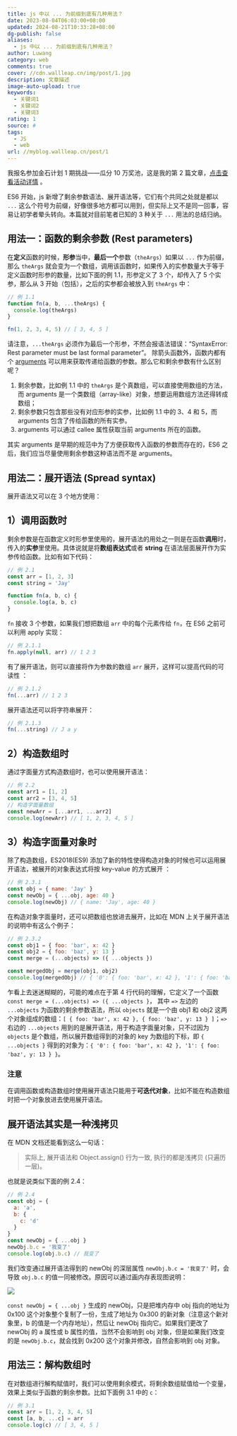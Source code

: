 ```yaml
---
title: js 中以 ... 为前缀到底有几种用法？
date: 2023-08-04T06:03:00+08:00
updated: 2024-08-21T10:33:28+08:00
dg-publish: false
aliases:
  - js 中以 ... 为前缀到底有几种用法？
author: Luwang
category: web
comments: true
cover: //cdn.wallleap.cn/img/post/1.jpg
description: 文章描述
image-auto-upload: true
keywords:
  - 关键词1
  - 关键词2
  - 关键词3
rating: 1
source: #
tags:
  - JS
  - web
url: //myblog.wallleap.cn/post/1
---
```


我报名参加金石计划 1 期挑战——瓜分 10 万奖池，这是我的第 2 篇文章，[点击查看活动详情](https://s.juejin.cn/ds/jooSN7t "https://s.juejin.cn/ds/jooSN7t") 。

ES6 开始，js 新增了剩余参数语法、展开语法等，它们有个共同之处就是都以 `...` 这么个符号为前缀，好像很多地方都可以用到，但实际上又不是同一回事，容易让初学者晕头转向。本篇就对目前笔者已知的 3 种关于 `...` 用法的总结归纳。

## 用法一：函数的剩余参数 (Rest parameters)

在**定义**函数的时候，**形参**当中，**最后一个**参数（`theArgs`）如果以 `...` 作为前缀，那么 `theArgs` 就会变为一个数组，调用该函数时，如果传入的实参数量大于等于定义函数时形参的数量，比如下面的例 1.1，形参定义了 3 个，却传入了 5 个实参，那么从 3 开始（包括），之后的实参都会被放入到 `theArgs` 中：

```js
// 例 1.1
function fn(a, b, ...theArgs) {
  console.log(theArgs)
}

fn(1, 2, 3, 4, 5) // [ 3, 4, 5 ]
```

请注意，`...theArgs` 必须作为最后一个形参，不然会报语法错误：“SyntaxError: Rest parameter must be last formal parameter”。 除箭头函数外，函数内都有个 [arguments](https://juejin.cn/post/7114202768285368350 "https://juejin.cn/post/7114202768285368350") 可以用来获取传递给函数的参数。那么它和剩余参数有什么区别呢？

1. 剩余参数，比如例 1.1 中的 `theArgs` 是个真数组，可以直接使用数组的方法，而 arguments 是一个类数组（array-like）对象，想要运用数组方法还得转成数组；
2. 剩余参数只包含那些没有对应形参的实参，比如例 1.1 中的 3、4 和 5，而 arguments 包含了传给函数的所有实参。
3. arguments 可以通过 callee 属性获取当前 arguments 所在的函数。

其实 arguments 是早期的规范中为了方便获取传入函数的参数而存在的，ES6 之后，我们应当尽量使用剩余参数这种语法而不是 arguments。

## 用法二：展开语法 (Spread syntax)

展开语法又可以在 3 个地方使用：

## 1）调用函数时

剩余参数是在函数定义时形参里使用的，展开语法的用处之一则是在函数**调用**时，传入的**实参**里使用。具体说就是将**数组表达式**或者 **string** 在语法层面展开作为实参传给函数。比如有如下代码：

```js
// 例 2.1
const arr = [1, 2, 3]
const string = 'Jay'

function fn(a, b, c) {
  console.log(a, b, c)
}
```

`fn` 接收 3 个参数，如果我们想把数组 `arr` 中的每个元素传给 `fn`，在 ES6 之前可以利用 apply 实现：

```js
// 例 2.1.1
fn.apply(null, arr) // 1 2 3
```

有了展开语法，则可以直接将作为参数的数组 `arr` 展开，这样可以提高代码的可读性 ：

```js
// 例 2.1.2
fn(...arr) // 1 2 3
```

展开语法还可以将字符串展开：

```js
// 例 2.1.3
fn(...string) // J a y
```

## 2）构造数组时

通过字面量方式构造数组时，也可以使用展开语法：

```js
// 例 2.2
const arr1 = [1, 2]
const arr2 = [3, 4, 5]
// 构造字面量数组
const newArr = [...arr1, ...arr2]
console.log(newArr) // [ 1, 2, 3, 4, 5 ]
```

## 3）构造字面量对象时

除了构造数组，ES2018(ES9) 添加了新的特性使得构造对象的时候也可以运用展开语法，被展开的对象表达式将按 key-value 的方式展开 ：

```js
// 例 2.3.1
const obj = { name: 'Jay' }
const newObj = { ...obj, age: 40 }
console.log(newObj) // { name: 'Jay', age: 40 }
```

在构造对象字面量时，还可以把数组也放进去展开，比如在 MDN 上关于展开语法的说明中有这么个例子：

```js
// 例 2.3.2
const obj1 = { foo: 'bar', x: 42 }
const obj2 = { foo: 'baz', y: 13 }
const merge = (...objects) => ({ ...objects })

const mergedObj = merge(obj1, obj2)
console.log(mergedObj) // { '0': { foo: 'bar', x: 42 }, '1': { foo: 'baz', y: 13 } }
```

乍看上去迷迷糊糊的，可能的难点在于第 4 行代码的理解，它定义了一个函数 `const merge = (...objects) => ({ ...objects }`， 其中 `=>` 左边的 `...objects` 为函数的剩余参数语法，所以 `objects` 就是一个由 obj1 和 obj2 这两个对象组成的数组：`[ { foo: 'bar', x: 42 }, { foo: 'baz', y: 13 } ]`；`=>` 右边的 `...objects` 用到的是展开语法，用于构造字面量对象，只不过因为 `objects` 是个数组，所以展开数组得到的对象的 key 为数组的下标，即 `{ ...objects }` 得到的对象为：`{ '0': { foo: 'bar', x: 42 }, '1': { foo: 'baz', y: 13 } }`。

### 注意

在调用函数或构造数组时使用展开语法只能用于**可迭代对象**，比如不能在构造数组时把一个对象放进去使用展开语法。

## 展开语法其实是一种浅拷贝

在 MDN 文档还能看到这么一句话：

> 实际上, 展开语法和 Object.assign() 行为一致, 执行的都是浅拷贝 (只遍历一层)。

也就是说类似下面的例 2.4：

```js
// 例 2.4
const obj = {
  a: 'a',
  b: {
    c: 'd'
  }
}
const newObj = { ...obj }
newObj.b.c = '我变了'
console.log(obj.b.c) // 我变了
```

我们改变通过展开语法得到的 newObj 的深层属性 `newObj.b.c = '我变了'` 时，会导致 `obj.b.c` 的值一同被修改。原因可以通过画内存表现图说明：

![](https://cdn.wallleap.cn/img/pic/illustration/202308041804525.jpeg)

`const newObj = { ...obj }` 生成的 newObj，只是把堆内存中 obj 指向的地址为 0x100 这个对象整个复制了一份，生成了地址为 0x300 的新对象（注意这个新对象里，b 的值是一个内存地址），然后让 newObj 指向它。如果我们更改了 newObj 的 a 属性或 b 属性的值，当然不会影响到 obj 对象，但是如果我们改变的是 `newObj.b.c`，就会找到 0x200 这个对象并修改，自然会影响到 obj 对象。

## 用法三：解构数组时

在对数组进行解构赋值时，我们可以使用剩余模式，将剩余数组赋值给一个变量，效果上类似于函数的剩余参数。比如下面例 3.1 中的 `c`：

```js
// 例 3.1
const arr = [1, 2, 3, 4, 5]
const [a, b, ...c] = arr
console.log(c) // [ 3, 4, 5 ]
```
